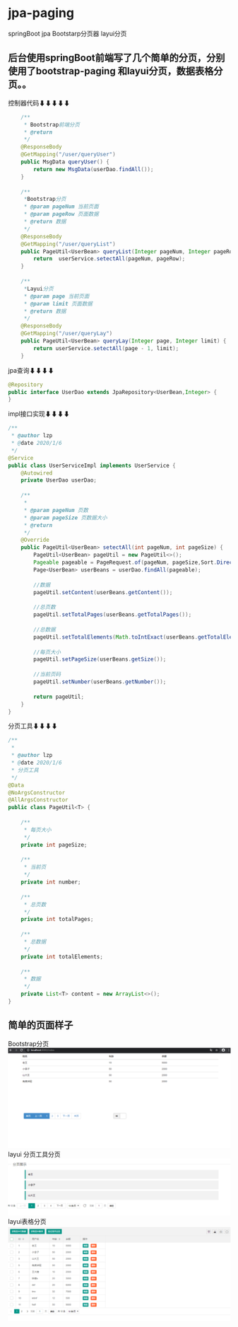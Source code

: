 # jpa-paging
springBoot jpa Bootstarp分页器 layui分页

后台使用springBoot前端写了几个简单的分页，分别使用了bootstrap-paging 和layui分页，数据表格分页。。
----

控制器代码⬇⬇⬇⬇⬇

```Java
    /**
     * Bootstrap前端分页
     * @return
     */
    @ResponseBody
    @GetMapping("/user/queryUser")
    public MsgData queryUser() {
        return new MsgData(userDao.findAll());
    }

    /**
     *Bootstrap分页
     * @param pageNum 当前页面
     * @param pageRow 页面数据
     * @return 数据
     */
    @ResponseBody
    @GetMapping("/user/queryList")
    public PageUtil<UserBean> queryList(Integer pageNum, Integer pageRow) {
        return  userService.setectAll(pageNum, pageRow);
    }

    /**
     *Layui分页
     * @param page 当前页面
     * @param limit 页面数据
     * @return 数据
     */
    @ResponseBody
    @GetMapping("/user/queryLay")
    public PageUtil<UserBean> queryLay(Integer page, Integer limit) {
        return userService.setectAll(page - 1, limit);
    }
```
jpa查询⬇⬇⬇⬇
```Java
@Repository
public interface UserDao extends JpaRepository<UserBean,Integer> {
}
```
impl接口实现⬇⬇⬇⬇
```Java
/**
 * @author lzp
 * @date 2020/1/6
 */
@Service
public class UserServiceImpl implements UserService {
    @Autowired
    private UserDao userDao;

    /**
     *
     * @param pageNum 页数
     * @param pageSize 页数据大小
     * @return
     */
    @Override
    public PageUtil<UserBean> setectAll(int pageNum, int pageSize) {
        PageUtil<UserBean> pageUtil = new PageUtil<>();
        Pageable pageable = PageRequest.of(pageNum, pageSize,Sort.Direction.ASC,"userId");
        Page<UserBean> userBeans = userDao.findAll(pageable);

        //数据
        pageUtil.setContent(userBeans.getContent());

        //总页数
        pageUtil.setTotalPages(userBeans.getTotalPages());

        //总数据
        pageUtil.setTotalElements(Math.toIntExact(userBeans.getTotalElements()));

        //每页大小
        pageUtil.setPageSize(userBeans.getSize());

        //当前页码
        pageUtil.setNumber(userBeans.getNumber());

        return pageUtil;
    }
}
```
分页工具⬇⬇⬇⬇

```Java
/**
 *
 * @author lzp
 * @date 2020/1/6
 * 分页工具
 */
@Data
@NoArgsConstructor
@AllArgsConstructor
public class PageUtil<T> {

    /**
     * 每页大小
     */
    private int pageSize;

    /**
     * 当前页
     */
    private int number;

    /**
     * 总页数
     */
    private int totalPages;

    /**
     * 总数据
     */
    private int totalElements;

    /**
     * 数据
     */
    private List<T> content = new ArrayList<>();
}
```

简单的页面样子
----
Bootstrap分页
![Bootstrappaging](https://github.com/liuzhiping0751/jpa-paging/raw/master/project-description-image/bootstrap_paging.jpg)
layui 分页工具分页
![layuipaging](https://github.com/liuzhiping0751/jpa-paging/raw/master/project-description-image/layui_paging.jpg)
layui表格分页
![layuipaging](https://github.com/liuzhiping0751/jpa-paging/raw/master/project-description-image/layui_table_paging.jpg)

